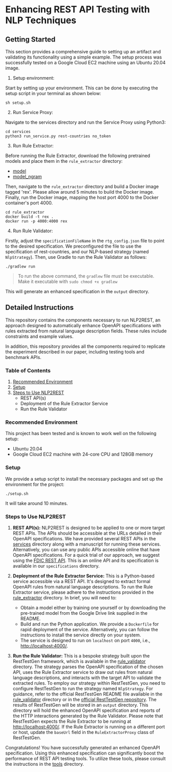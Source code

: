 # Enhancing REST API Testing with NLP Techniques

## Getting Started

This section provides a comprehensive guide to setting up an artifact and validating its functionality using a simple example. The setup process was successfully tested on a Google Cloud EC2 machine using an Ubuntu 20.04 image.

1. Setup environment:

Start by setting up your environment. This can be done by executing the setup script in your terminal as shown below:

```
sh setup.sh
```

2. Run Service Proxy:

Navigate to the services directory and run the Service Proxy using Python3:

```
cd services
python3 run_service.py rest-countries no_token
```

3. Run Rule Extractor:

Before running the Rule Extractor, download the following pretrained models and place them in the `rule_extractor` directory:
- [model](https://drive.google.com/file/d/1-jawBqo3c3eMRkXF8Y73oLEFNSOphbpF/view?usp=share_link)
- [model_ngram](https://drive.google.com/file/d/1j1XA1dufDgqSkIGlQn97-WeKElaL8708/view?usp=share_link)

Then, navigate to the `rule_extractor` directory and build a Docker image tagged 'rex'. Please allow around 5 minutes to build the Docker image. Finally, run the Docker image, mapping the host port 4000 to the Docker container's port 4000.

```
cd rule_extractor
docker build -t rex .
docker run -p 4000:4000 rex
```

4. Run Rule Validator:

Firstly, adjust the `specificationFileName` in the `rtg_config.json` file to point to the desired specification. We preconfigured the file to use the specification of rest-countries, and our NLP-based strategy (named `NlpStrategy`). Then, use Gradle to run the Rule Validator as follows:

```
./gradlew run
```
> To run the above command, the `gradlew` file must be executable. Make it executable with `sudo chmod +x gradlew`

This will generate an enhanced specification in the `output` directory.

## Detailed Instructions

This repository contains the components necessary to run NLP2REST, an approach designed to automatically enhance OpenAPI specifications with rules extracted from natural language description fields. These rules include constraints and example values. 

In addition, this repository provides all the components required to replicate the experiment described in our paper, including testing tools and benchmark APIs.

### Table of Contents

1. [Recommended Environment](#recommended-environment)
2. [Setup](#setup)
3. [Steps to Use NLP2REST](#steps-to-use-nlp2rest)
    - REST API(s)
    - Deployment of the Rule Extractor Service
    - Run the Rule Validator

### Recommended Environment

This project has been tested and is known to work well on the following setup:

- Ubuntu 20.04
- Google Cloud EC2 machine with 24-core CPU and 128GB memory

### Setup

We provide a setup script to install the necessary packages and set up the environment for the project:

```
./setup.sh
```

It will take around 10 minutes.

### Steps to Use NLP2REST

1. **REST API(s):** NLP2REST is designed to be applied to one or more target REST APIs. The APIs should be accessible at the URLs detailed in their OpenAPI specifications. We have provided several REST APIs in the [services](https://github.com/codingsoo/nlp2rest/tree/main/services) directory along with a manuscript for running these services. Alternatively, you can use any public APIs accessible online that have OpenAPI specifications. For a quick trial of our approach, we suggest using the [FDIC REST API](https://banks.data.fdic.gov/). This is an online API and its specification is available in our `specifications` directory.

2. **Deployment of the Rule Extractor Service:** This is a Python-based service accessible via a REST API. It's designed to extract formal OpenAPI rules from natural language descriptions. To run the Rule Extractor service, please adhere to the instructions provided in the [rule_extractor](https://github.com/codingsoo/nlp2rest/tree/main/rule_extractor) directory. In brief, you will need to:
    - Obtain a model either by training one yourself or by downloading the pre-trained model from the Google Drive link supplied in the README.
    - Build and run the Python application. We provide a `Dockerfile` for rapid deployment of the service. Alternatively, you can follow the instructions to install the service directly on your system.
    - The service is designed to run on `localhost` on port `4000`, i.e., [http://localhost:4000/]().

3. **Run the Rule Validator:** This is a bespoke strategy built upon the RestTestGen framework, which is available in the [rule_validator](https://github.com/codingsoo/nlp2rest/tree/main/rule_validator) directory. The strategy parses the OpenAPI specification of the chosen API, uses the Rule Extractor service to draw out rules from natural language descriptions, and interacts with the target API to validate the extracted rules.
To employ our strategy within RestTestGen, you need to configure RestTestGen to run the strategy named `NlpStrategy`. For guidance, refer to the official RestTestGen README file available in the [rule_validator](https://github.com/codingsoo/nlp2rest/tree/main/rule_validator) directory or in the [official RestTestGen repository](https://github.com/SeUniVr/RestTestGen).
The results of RestTestGen will be stored in an `output` directory. This directory will hold the enhanced OpenAPI specification and reports of the HTTP interactions generated by the Rule Validator. Please note that RestTestGen expects the Rule Extractor to be running at [http://localhost:4000/](http://localhost:4000/). If the Rule Extractor is running on a different port or host, update the `baseUrl` field in the `RuleExtractorProxy` class of RestTestGen.

Congratulations! You have successfully generated an enhanced OpenAPI specification. Using this enhanced specification can significantly boost the performance of REST API testing tools. To utilize these tools, please consult the instructions in the [tools](https://github.com/codingsoo/nlp2rest/tree/main/tools) directory.
